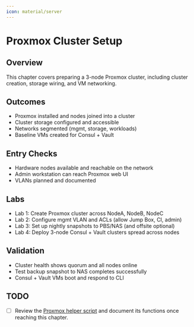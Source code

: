 ```yaml
---
icon: material/server
---
```

# Proxmox Cluster Setup

## Overview
This chapter covers preparing a 3-node Proxmox cluster, including cluster creation, storage wiring, and VM networking.

## Outcomes
- Proxmox installed and nodes joined into a cluster
- Cluster storage configured and accessible
- Networks segmented (mgmt, storage, workloads)
- Baseline VMs created for Consul + Vault

## Entry Checks
- Hardware nodes available and reachable on the network
- Admin workstation can reach Proxmox web UI
- VLANs planned and documented

## Labs
- Lab 1: Create Proxmox cluster across NodeA, NodeB, NodeC
- Lab 2: Configure mgmt VLAN and ACLs (allow Jump Box, CI, admin)
- Lab 3: Set up nightly snapshots to PBS/NAS (and offsite optional)
- Lab 4: Deploy 3-node Consul + Vault clusters spread across nodes

## Validation
- Cluster health shows quorum and all nodes online
- Test backup snapshot to NAS completes successfully
- Consul + Vault VMs boot and respond to CLI

## TODO
- [ ] Review the [Proxmox helper script](https://tteck.github.io/Proxmox/) and document its functions once reaching this chapter.
